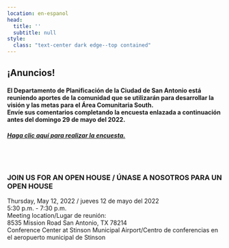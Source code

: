 ```yaml
---
location: en-espanol
head:
  title: ''
  subtitle: null
style:
  class: "text-center dark edge--top contained"
---
```

<h2 class="text-center">¡Anuncios!</h2>
<h4 class="text-center">El Departamento de Planificación de la Ciudad de San Antonio está reuniendo aportes de la comunidad que se utilizarán para desarrollar la visión y las metas para el Área Comunitaria South.<br>
Envíe sus comentarios completando la encuesta enlazada a continuación antes del domingo 29 de mayo del 2022.
</h4>
<p><h5><a href="https://saspeakup.com/south-plan-survey?&lang=es" target="_blank">Haga clic aquí para realizar la encuesta.</a></h5></p>
<br><br>
<!-- <h2 class="text-center">Próximos Eventos</h2> -->
<p><h3 class="text-center">JOIN US FOR AN OPEN HOUSE / ÚNASE A NOSOTROS PARA UN OPEN HOUSE</h3></p>
<p>
Thursday, May 12, 2022 / jueves 12 de mayo del 2022
<br/>
5:30 p.m. - 7:30 p.m.
<br/>
<underline>
Meeting location/Lugar de reunión:
</underline>
<br/>
8535 Mission Road San Antonio, TX 78214
<br/>
Conference Center at Stinson Municipal Airport/Centro de conferencias en el aeropuerto municipal de Stinson
</p>